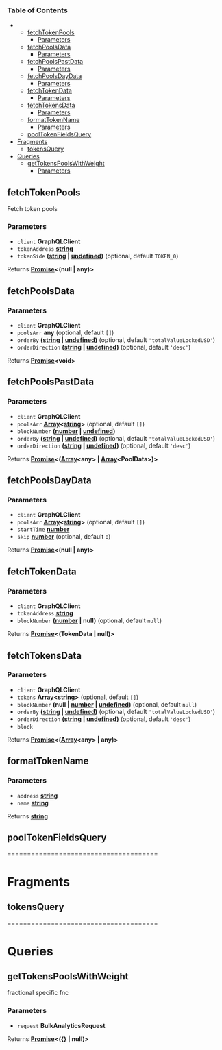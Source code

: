 <!-- Generated by documentation.js. Update this documentation by updating the source code. -->

### Table of Contents

-   -   [fetchTokenPools][1]
        -   [Parameters][2]
    -   [fetchPoolsData][3]
        -   [Parameters][4]
    -   [fetchPoolsPastData][5]
        -   [Parameters][6]
    -   [fetchPoolsDayData][7]
        -   [Parameters][8]
    -   [fetchTokenData][9]
        -   [Parameters][10]
    -   [fetchTokensData][11]
        -   [Parameters][12]
    -   [formatTokenName][13]
        -   [Parameters][14]
    -   [poolTokenFieldsQuery][15]
-   [Fragments][16]
    -   [tokensQuery][17]
-   [Queries][18]
    -   [getTokensPoolsWithWeight][19]
        -   [Parameters][20]

## fetchTokenPools

Fetch token pools

### Parameters

-   `client` **GraphQLClient** 
-   `tokenAddress` **[string][21]** 
-   `tokenSide` **([string][21] \| [undefined][22])**  (optional, default `TOKEN_0`)

Returns **[Promise][23]&lt;(null | any)>** 

## fetchPoolsData

### Parameters

-   `client` **GraphQLClient** 
-   `poolsArr` **any**  (optional, default `[]`)
-   `orderBy` **([string][21] \| [undefined][22])**  (optional, default `'totalValueLockedUSD'`)
-   `orderDirection` **([string][21] \| [undefined][22])**  (optional, default `'desc'`)

Returns **[Promise][23]&lt;void>** 

## fetchPoolsPastData

### Parameters

-   `client` **GraphQLClient** 
-   `poolsArr` **[Array][24]&lt;[string][21]>**  (optional, default `[]`)
-   `blockNumber` **([number][25] \| [undefined][22])** 
-   `orderBy` **([string][21] \| [undefined][22])**  (optional, default `'totalValueLockedUSD'`)
-   `orderDirection` **([string][21] \| [undefined][22])**  (optional, default `'desc'`)

Returns **[Promise][23]&lt;([Array][24]&lt;any> | [Array][24]&lt;PoolData>)>** 

## fetchPoolsDayData

### Parameters

-   `client` **GraphQLClient** 
-   `poolsArr` **[Array][24]&lt;[string][21]>**  (optional, default `[]`)
-   `startTime` **[number][25]** 
-   `skip` **[number][25]**  (optional, default `0`)

Returns **[Promise][23]&lt;(null | any)>** 

## fetchTokenData

### Parameters

-   `client` **GraphQLClient** 
-   `tokenAddress` **[string][21]** 
-   `blockNumber` **([number][25] | null)**  (optional, default `null`)

Returns **[Promise][23]&lt;(TokenData | null)>** 

## fetchTokensData

### Parameters

-   `client` **GraphQLClient** 
-   `tokens` **[Array][24]&lt;[string][21]>**  (optional, default `[]`)
-   `blockNumber` **(null | [number][25] \| [undefined][22])**  (optional, default `null`)
-   `orderBy` **([string][21] \| [undefined][22])**  (optional, default `'totalValueLockedUSD'`)
-   `orderDirection` **([string][21] \| [undefined][22])**  (optional, default `'desc'`)
-   `block`  

Returns **[Promise][23]&lt;([Array][24]&lt;any> | any)>** 

## formatTokenName

### Parameters

-   `address` **[string][21]** 
-   `name` **[string][21]** 

Returns **[string][21]** 

## poolTokenFieldsQuery

======================================

# Fragments

## tokensQuery

======================================

# Queries

## getTokensPoolsWithWeight

fractional specific fnc

### Parameters

-   `request` **BulkAnalyticsRequest** 

Returns **[Promise][23]&lt;({} | null)>** 

[1]: #fetchtokenpools

[2]: #parameters

[3]: #fetchpoolsdata

[4]: #parameters-1

[5]: #fetchpoolspastdata

[6]: #parameters-2

[7]: #fetchpoolsdaydata

[8]: #parameters-3

[9]: #fetchtokendata

[10]: #parameters-4

[11]: #fetchtokensdata

[12]: #parameters-5

[13]: #formattokenname

[14]: #parameters-6

[15]: #pooltokenfieldsquery

[16]: #fragments

[17]: #tokensquery

[18]: #queries

[19]: #gettokenspoolswithweight

[20]: #parameters-7

[21]: https://developer.mozilla.org/docs/Web/JavaScript/Reference/Global_Objects/String

[22]: https://developer.mozilla.org/docs/Web/JavaScript/Reference/Global_Objects/undefined

[23]: https://developer.mozilla.org/docs/Web/JavaScript/Reference/Global_Objects/Promise

[24]: https://developer.mozilla.org/docs/Web/JavaScript/Reference/Global_Objects/Array

[25]: https://developer.mozilla.org/docs/Web/JavaScript/Reference/Global_Objects/Number
